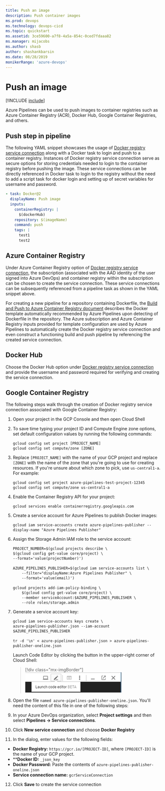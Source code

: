 ```yaml
---
title: Push an image
description: Push container images
ms.prod: devops
ms.technology: devops-cicd
ms.topic: quickstart
ms.assetid: 3ce59600-a7f8-4a5a-854c-0ced7fdaaa82
ms.manager: mijacobs
ms.author: shasb
author: shashankbarsin
ms.date: 08/28/2019
monikerRange: 'azure-devops'
---
```


# Push an image

[!INCLUDE [include](../../_shared/version-team-services.md)]

Azure Pipelines can be used to push images to container registries such as Azure Container Registry (ACR), Docker Hub, Google Container Registries, and others.

## Push step in pipeline

The following YAML snippet showcases the usage of [Docker registry service connection](../../library/service-endpoints.md#sep-docreg) along with a Docker task to login and push to a container registry. Instances of Docker registry service connection serve as secure options for storing credentials needed to login to the container registry before pushing the image. These service connections can be directly referenced in Docker task to login to the registry without the need to add a script task for docker login and setting up of secret variables for username and password.

```YAML
- task: Docker@2
  displayName: Push image
  inputs:
    containerRegistry: |
      $(dockerHub)
    repository: $(imageName)
    command: push
    tags: |
      test1
      test2
```

## Azure Container Registry

Under Azure Container Registry option of [Docker registry service connection](../../library/service-endpoints.md#sep-docreg), the subscription (associated with the AAD identity of the user signed into Azure DevOps) and container registry within the subscription can be chosen to create the service connection. These service connections can be subsequently referenced from a pipeline task as shown in the YAML snippet above.

For creating a new pipeline for a repository containing Dockerfile, the [Build and Push to Azure Container Registry document](acr-template.md) describes the Docker template automatically recommended by Azure Pipelines upon detecting of Dockerfile in the repository. The Azure subscription and Azure Container Registry inputs provided for template configuration are used by Azure Pipelines to automatically create the Docker registry service connection and even construct a functioning build and push pipeline by referencing the created service connection.

## Docker Hub

Choose the Docker Hub option under [Docker registry service connection](../../library/service-endpoints.md#sep-docreg) and provide the username and password required for verifying and creating the service connection.

## Google Container Registry

The following steps walk through the creation of Docker registry service connection associated with Google Container Registry:
1. Open your project in the GCP Console and then open Cloud Shell
2. To save time typing your project ID and Compute Engine zone options, set default configuration values by running the following commands:

   ```
   gcloud config set project [PROJECT_NAME]
   gcloud config set compute/zone [ZONE]
   ```

3. Replace `[PROJECT_NAME]` with the name of your GCP project and replace `[ZONE]` with the name of the zone that you're going to use for creating resources. If you're unsure about which zone to pick, use `us-central1-a`. For example:

   ```
   gcloud config set project azure-pipelines-test-project-12345
   gcloud config set compute/zone us-central1-a
   ```

4. Enable the Container Registry API for your project:

   ```
   gcloud services enable containerregistry.googleapis.com
   ```

5. Create a service account for Azure Pipelines to publish Docker images:

   ```
   gcloud iam service-accounts create azure-pipelines-publisher --display-name "Azure Pipelines Publisher"
   ```

6. Assign the Storage Admin IAM role to the service account:

   ```
   PROJECT_NUMBER=$(gcloud projects describe \
   $(gcloud config get-value core/project) \
   --format='value(projectNumber)')

   AZURE_PIPELINES_PUBLISHER=$(gcloud iam service-accounts list \
       --filter="displayName:Azure Pipelines Publisher" \
       --format='value(email)')
    
   gcloud projects add-iam-policy-binding \
       $(gcloud config get-value core/project) \
       --member serviceAccount:$AZURE_PIPELINES_PUBLISHER \
       --role roles/storage.admin
   ```

7. Generate a service account key:

   ```
   gcloud iam service-accounts keys create \
   azure-pipelines-publisher.json --iam-account $AZURE_PIPELINES_PUBLISHER

   tr -d '\n' < azure-pipelines-publisher.json > azure-pipelines-publisher-oneline.json
   ```
   Launch Code Editor by clicking the button in the upper-right corner of Cloud Shell:

   > [!div class="mx-imgBorder"]
   > ![Badge](../_shared/media/gcp-code-editor.png "GCP code editor")

8. Open the file `named azure-pipelines-publisher-oneline.json`. You'll need the content of this file in one of the following steps:

9. In your Azure DevOps organization, select **Project settings** and then select **Pipelines -> Service connections**.

10. Click **New service connection** and choose **Docker Registry**

11. In the dialog, enter values for the following fields:

   - **Docker Registry:** `https://gcr.io/[PROJECT-ID]`, where `[PROJECT-ID]` is the name of your GCP project.
   - ****Docker ID:** `_json_key`
   - **Docker Password:** Paste the contents of `azure-pipelines-publisher-oneline.json`
   - **Service connection name:** `gcrServiceConnection`

12. Click **Save** to create the service connection

